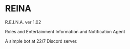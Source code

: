 # REINA

R.E.I.N.A. ver 1.02

Roles and Entertainment Information and Notification Agent

A simple bot at 22/7 Discord server. 